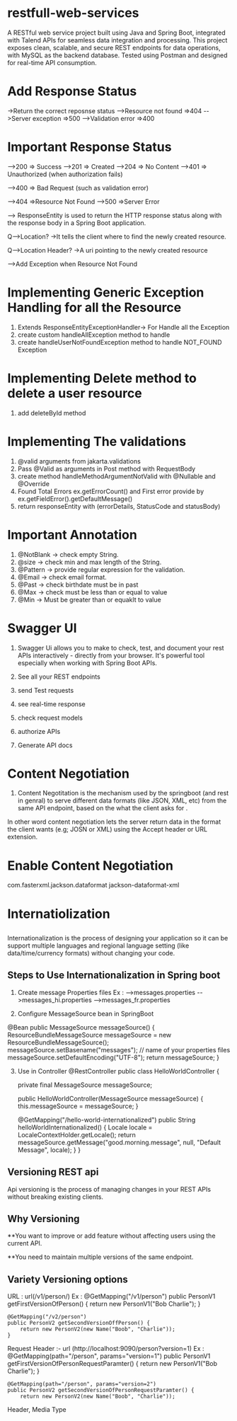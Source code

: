 # restfull-web-services
A RESTful web service project built using Java and Spring Boot, integrated with Talend APIs for seamless data integration and processing. This project exposes clean, scalable, and secure REST endpoints for data operations, with MySQL as the backend database. Tested using Postman and designed for real-time API consumption.


# Add Response Status 
->Return the correct reposnse status
-->Resource not found =>404
-->Server exception =>500
-->Validation error =>400

# Important Response Status 
-->200 => Success
-->201 => Created
-->204 => No Content
-->401 => Unauthorized (when authorization fails)

-->400 => Bad Request (such as validation error)

-->404 =>Resource Not Found
-->500 =>Server Error

--> ResponseEntity is used to return the HTTP response status along with the response body in a Spring Boot application.

Q-->Location?
->It tells the client where to find the newly created resource.

Q-->Location Header?
->A uri pointing to the newly created resource

-->Add Exception when Resource Not Found

# Implementing Generic Exception Handling for all the Resource
1) Extends ResponseEntityExceptionHandler-> For Handle all the Exception
2) create custom handleAllException method to handle
3) create handleUserNotFoundException method to handle NOT_FOUND Exception 

# Implementing Delete method to delete a user resource
1) add deleteById method

# Implementing The validations
1) @valid arguments  from jakarta.validations
2) Pass  @Valid as arguments in  Post method with RequestBody
3) create method handleMethodArgumentNotValid with @Nullable and @Override 
4)  Found Total Errors ex.getErrorCount() and First error provide by  ex.getFieldError().getDefaultMessage()
5) return responseEntity with (errorDetails, StatusCode and statusBody)

# Important Annotation
1) @NotBlank -> check empty String.
2) @size -> check min and max length of the String.
3) @Pattern  -> provide regular expression for the validation.
4) @Email -> check email format.
5) @Past ->  check birthdate must be in past
6) @Max -> check must be less than or equal to value
7) @Min  -> Must be greater than or equaklt to value
# Swagger UI
1) Swagger Ui allows you to make to check, test, and document your rest APIs interactively - directly from your browser. It's powerful tool especially when working with Spring Boot APIs.

2) See all your REST endpoints
3) send Test requests
4)  see real-time response 
5) check request models 
6) authorize APIs 
7) Generate API docs

# Content Negotiation
1) Content Negotitation is the mechanism used by the springboot (and rest in genral) to serve different data formats (like JSON, XML, etc) from the same API endpoint, based on the what the client asks for . 

In other word content negotiation lets the server return data in the format the client wants (e.g; JOSN or XML) using the Accept header or URL extension.

# Enable Content Negotiation
<dependency>
    <groupId>com.fasterxml.jackson.dataformat</groupId>
    <artifactId>jackson-dataformat-xml</artifactId>
</dependency>

# Internatiolization
## 
Internationalization is the process of designing  your application so it can be support multiple languages and regional language setting (like data/time/currency formats) without changing your code.

## Steps to Use Internationalization in Spring boot

1) Create message Properties files
Ex : 
-->messages.properties
-->messages_hi.properties
-->messages_fr.properties

2) Configure MessageSource bean in SpringBoot

@Bean
public MessageSource messageSource() {
    ResourceBundleMessageSource messageSource = new ResourceBundleMessageSource();
    messageSource.setBasename("messages"); // name of your properties files
    messageSource.setDefaultEncoding("UTF-8");
    return messageSource;
}

3) Use in Controller
@RestController
public class HelloWorldController {

    private final MessageSource messageSource;

    public HelloWorldController(MessageSource messageSource) {
        this.messageSource = messageSource;
    }

    @GetMapping("/hello-world-internationalized")
    public String helloWorldInternationalized() {
        Locale locale = LocaleContextHolder.getLocale();
        return messageSource.getMessage("good.morning.message", null, "Default Message", locale);
    }
}

## Versioning REST api
Api versioning is the process of managing changes in your REST APIs without breaking existing clients.

## Why Versioning
**You want to improve or add feature without affecting users using the current API.

**You need to maintain multiple versions of the same endpoint.

## Variety Versioning options
URL : url(/v1/person/)
Ex : @GetMapping("/v1/person")
	public PersonV1 getFirstVersionOfPerson() {
		return new PersonV1("Bob Charlie");
	}
	
	@GetMapping("/v2/person")
	public PersonV2 getSecondVersionOffPerson() {
		return new PersonV2(new Name("Boob", "Charlie"));
	}
Request Header :- url  (http://localhost:9090/person?version=1)
Ex : 	@GetMapping(path="/person", params="version=1") 
	public PersonV1 getFirstVersionOfPersonRequestParamter() {
		return new PersonV1("Bob Charlie");
	}
	
	@GetMapping(path="/person", params="version=2")
	public PersonV2 getSecondVersionOfPersonRequestParamter() {
		return new PersonV2(new Name("Boob", "Charlie"));
	
Header,
Media Type


